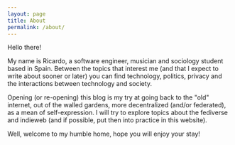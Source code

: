 ```yaml
---
layout: page
title: About
permalink: /about/
---
```

 Hello there!

 My name is Ricardo, a software engineer, musician and sociology student based in Spain. Between the topics that interest me (and that I expect to write about sooner or later) you can find technology, politics, privacy and the interactions between technology and society.

 Opening (or re-opening) this blog is my try at going back to the "old" internet, out of the walled gardens, more decentralized (and/or federated), as a mean of self-expression. I will try to explore topics about the fediverse and indieweb (and if possible, put then into practice in this website).

 Well, welcome to my humble home, hope you will enjoy your stay!